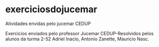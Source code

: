 # exerciciosdojucemar
Atividades envidas pelo jucemar CEDUP

Exercicios enviados pelo professor Jucemar CEDUP-Resolvidos pelos alunos da turma 2-52 Adriel Inacio, Antonio Zanette, Mauricio Nasc.
